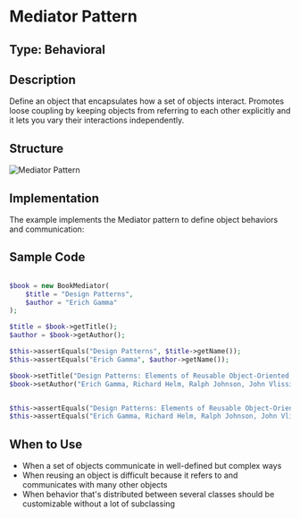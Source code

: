 # Mediator Pattern

## Type: Behavioral

## Description
Define an object that encapsulates how a set of objects interact. Promotes loose coupling by keeping objects from referring to each other explicitly and it lets you vary their interactions independently.

## Structure
![Mediator Pattern](https://github.com/olegre/DesignPatterns/blob/master/~images/Mediator.png)

## Implementation
The example implements the Mediator pattern to define object behaviors and communication:

## Sample Code

```php

$book = new BookMediator(
    $title = "Design Patterns",
    $author = "Erich Gamma"
);

$title = $book->getTitle();
$author = $book->getAuthor();

$this->assertEquals("Design Patterns", $title->getName());
$this->assertEquals("Erich Gamma", $author->getName());

$book->setTitle("Design Patterns: Elements of Reusable Object-Oriented Software");
$book->setAuthor("Erich Gamma, Richard Helm, Ralph Johnson, John Vlissides");


$this->assertEquals("Design Patterns: Elements of Reusable Object-Oriented Software", $title->getName());
$this->assertEquals("Erich Gamma, Richard Helm, Ralph Johnson, John Vlissides", $author->getName());
```

## When to Use
- When a set of objects communicate in well-defined but complex ways
- When reusing an object is difficult because it refers to and communicates with many other objects
- When behavior that's distributed between several classes should be customizable without a lot of subclassing
